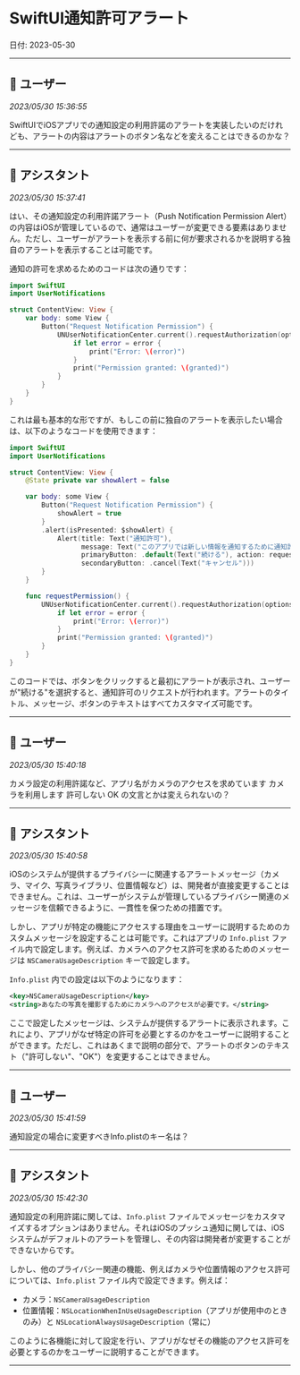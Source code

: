 # SwiftUI通知許可アラート

日付: 2023-05-30

---

## 👤 ユーザー
*2023/05/30 15:36:55*

SwiftUIでiOSアプリでの通知設定の利用許諾のアラートを実装したいのだけれども、アラートの内容はアラートのボタン名などを変えることはできるのかな？

---

## 🤖 アシスタント
*2023/05/30 15:37:41*

はい、その通知設定の利用許諾アラート（Push Notification Permission Alert）の内容はiOSが管理しているので、通常はユーザーが変更できる要素はありません。ただし、ユーザーがアラートを表示する前に何が要求されるかを説明する独自のアラートを表示することは可能です。

通知の許可を求めるためのコードは次の通りです：

```swift
import SwiftUI
import UserNotifications

struct ContentView: View {
    var body: some View {
        Button("Request Notification Permission") {
            UNUserNotificationCenter.current().requestAuthorization(options: [.alert, .badge, .sound]) { granted, error in
                if let error = error {
                    print("Error: \(error)")
                }
                print("Permission granted: \(granted)")
            }
        }
    }
}
```

これは最も基本的な形ですが、もしこの前に独自のアラートを表示したい場合は、以下のようなコードを使用できます：

```swift
import SwiftUI
import UserNotifications

struct ContentView: View {
    @State private var showAlert = false

    var body: some View {
        Button("Request Notification Permission") {
            showAlert = true
        }
        .alert(isPresented: $showAlert) {
            Alert(title: Text("通知許可"),
                  message: Text("このアプリでは新しい情報を通知するために通知許可が必要です。次の画面で許可をお願いします。"),
                  primaryButton: .default(Text("続ける"), action: requestPermission),
                  secondaryButton: .cancel(Text("キャンセル")))
        }
    }

    func requestPermission() {
        UNUserNotificationCenter.current().requestAuthorization(options: [.alert, .badge, .sound]) { granted, error in
            if let error = error {
                print("Error: \(error)")
            }
            print("Permission granted: \(granted)")
        }
    }
}
```

このコードでは、ボタンをクリックすると最初にアラートが表示され、ユーザーが"続ける"を選択すると、通知許可のリクエストが行われます。アラートのタイトル、メッセージ、ボタンのテキストはすべてカスタマイズ可能です。

---

## 👤 ユーザー
*2023/05/30 15:40:18*

カメラ設定の利用許諾など、アプリ名がカメラのアクセスを求めています カメラを利用します 許可しない OK の文言とかは変えられないの？

---

## 🤖 アシスタント
*2023/05/30 15:40:58*

iOSのシステムが提供するプライバシーに関連するアラートメッセージ（カメラ、マイク、写真ライブラリ、位置情報など）は、開発者が直接変更することはできません。これは、ユーザーがシステムが管理しているプライバシー関連のメッセージを信頼できるように、一貫性を保つための措置です。

しかし、アプリが特定の機能にアクセスする理由をユーザーに説明するためのカスタムメッセージを設定することは可能です。これはアプリの `Info.plist` ファイル内で設定します。例えば、カメラへのアクセス許可を求めるためのメッセージは `NSCameraUsageDescription` キーで設定します。

`Info.plist` 内での設定は以下のようになります：

```xml
<key>NSCameraUsageDescription</key>
<string>あなたの写真を撮影するためにカメラへのアクセスが必要です。</string>
```

ここで設定したメッセージは、システムが提供するアラートに表示されます。これにより、アプリがなぜ特定の許可を必要とするのかをユーザーに説明することができます。ただし、これはあくまで説明の部分で、アラートのボタンのテキスト（"許可しない"、"OK"）を変更することはできません。

---

## 👤 ユーザー
*2023/05/30 15:41:59*

通知設定の場合に変更すべきInfo.plistのキー名は？

---

## 🤖 アシスタント
*2023/05/30 15:42:30*

通知設定の利用許諾に関しては、`Info.plist` ファイルでメッセージをカスタマイズするオプションはありません。それはiOSのプッシュ通知に関しては、iOSシステムがデフォルトのアラートを管理し、その内容は開発者が変更することができないからです。

しかし、他のプライバシー関連の機能、例えばカメラや位置情報のアクセス許可については、`Info.plist` ファイル内で設定できます。例えば：

- カメラ：`NSCameraUsageDescription`
- 位置情報：`NSLocationWhenInUseUsageDescription`（アプリが使用中のときのみ）と `NSLocationAlwaysUsageDescription`（常に）

このように各機能に対して設定を行い、アプリがなぜその機能のアクセス許可を必要とするのかをユーザーに説明することができます。

---
